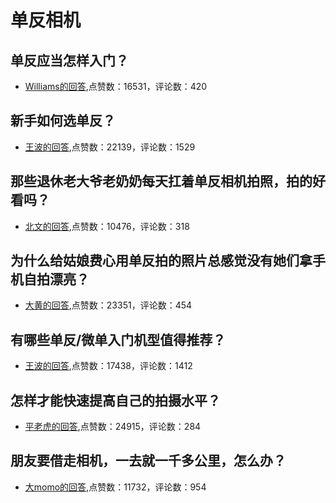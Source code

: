 #  单反相机 
## 单反应当怎样入门？
- [Williams的回答](https://www.zhihu.com/question/20668728/answer/54551631),点赞数：16531，评论数：420
## 新手如何选单反？
- [王波的回答](https://www.zhihu.com/question/23048923/answer/29592675),点赞数：22139，评论数：1529
## 那些退休老大爷老奶奶每天扛着单反相机拍照，拍的好看吗？
- [北文的回答](https://www.zhihu.com/question/427864597/answer/1943318129),点赞数：10476，评论数：318
## 为什么给姑娘费心用单反拍的照片总感觉没有她们拿手机自拍漂亮？
- [大黄的回答](https://www.zhihu.com/question/33309431/answer/56417810),点赞数：23351，评论数：454
## 有哪些单反/微单入门机型值得推荐？
- [王波的回答](https://www.zhihu.com/question/24484585/answer/29803040),点赞数：17438，评论数：1412
## 怎样才能快速提高自己的拍摄水平？
- [平老虎的回答](https://www.zhihu.com/question/305356605/answer/554162614),点赞数：24915，评论数：284
## 朋友要借走相机，一去就一千多公里，怎么办？
- [大momo的回答](https://www.zhihu.com/question/29359552/answer/44091951),点赞数：11732，评论数：954
